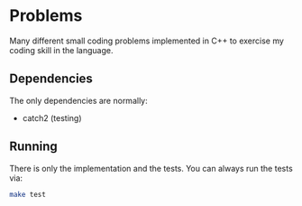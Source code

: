 # Problems

Many different small coding problems implemented in C++ to exercise my coding skill in the language.

## Dependencies

The only dependencies are normally:
- catch2 (testing)

## Running

There is only the implementation and the tests. You can always run the tests via:


```sh
make test
```
